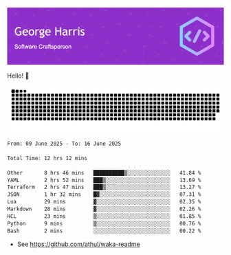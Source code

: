 ![img](./assets/github-header.png)

Hello! :wave:

<div align="center">
  <img  src="https://raw.githubusercontent.com/1999AZZAR/1999AZZAR/readme/resources/grid-snake.svg" alt="snake" />
</div>

<!--START_SECTION:waka-->

```txt
From: 09 June 2025 - To: 16 June 2025

Total Time: 12 hrs 12 mins

Other       8 hrs 46 mins   ██████████▒░░░░░░░░░░░░░░   41.84 %
YAML        2 hrs 52 mins   ███▒░░░░░░░░░░░░░░░░░░░░░   13.69 %
Terraform   2 hrs 47 mins   ███▒░░░░░░░░░░░░░░░░░░░░░   13.27 %
JSON        1 hr 32 mins    █▓░░░░░░░░░░░░░░░░░░░░░░░   07.31 %
Lua         29 mins         ▓░░░░░░░░░░░░░░░░░░░░░░░░   02.35 %
Markdown    28 mins         ▓░░░░░░░░░░░░░░░░░░░░░░░░   02.26 %
HCL         23 mins         ▒░░░░░░░░░░░░░░░░░░░░░░░░   01.85 %
Python      9 mins          ▒░░░░░░░░░░░░░░░░░░░░░░░░   00.76 %
Bash        2 mins          ░░░░░░░░░░░░░░░░░░░░░░░░░   00.22 %
```

<!--END_SECTION:waka-->

- See <https://github.com/athul/waka-readme>
